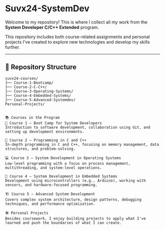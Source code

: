 # Suvx24-SystemDev

Welcome to my repository! This is where I collect all my work from the **System Developer C/C++ Extended** program.

This repository includes both course-related assignments and personal projects I've created to explore new technologies and develop my skills further.

---

## 📁 Repository Structure

```plaintext
suvx24-courses/
├── Course-1-Bootcamp/
├── Course-2-C-C++/
├── Course-3-Operating-Systems/
├── Course-4-Embedded-Systems/
├── Course-5-Advanced-Systemdev/
Personal-Projects/


📚 Courses in the Program
📘 Course 1 – Boot Camp for System Developers
Introduction to software development, collaboration using Git, and setting up development environments.

🧠 Course 2 – Programming in C and C++
In-depth programming in C and C++, focusing on memory management, data structures, and problem-solving.

💻 Course 3 – System Development in Operating Systems
Low-level programming with a focus on process management, multithreading, and system-level operations.

🔧 Course 4 – System Development in Embedded Systems
Development using microcontrollers (e.g., Arduino), working with sensors, and hardware-focused programming.

🏗️ Course 5 – Advanced System Development
Covers complex system architecture, design patterns, debugging techniques, and performance optimization.

🛠️ Personal Projects
Besides coursework, I enjoy building projects to apply what I've learned and push the boundaries of what I can create.
